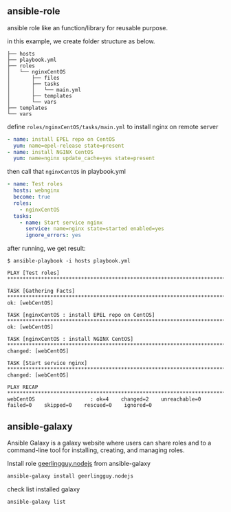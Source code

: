 ## ansible-role

ansible role like an function/library for reusable purpose.

in this example, we create folder structure as below.
```
├── hosts
├── playbook.yml
├── roles
│   └── nginxCentOS
│       ├── files
│       ├── tasks
│       │   └── main.yml
│       ├── templates
│       └── vars
├── templates
└── vars
```

define `roles/nginxCentOS/tasks/main.yml` to install nginx on remote server

```yml
- name: install EPEL repo on CentOS
  yum: name=epel-release state=present
- name: install NGINX CentOS
  yum: name=nginx update_cache=yes state=present
```

then call that `nginxCentOS` in playbook.yml
```yml
- name: Test roles
  hosts: webnginx
  become: true
  roles:
    - nginxCentOS
  tasks:
    - name: Start service nginx
      service: name=nginx state=started enabled=yes
      ignore_errors: yes
```

after running, we get result:
```vim
$ ansible-playbook -i hosts playbook.yml 

PLAY [Test roles] *************************************************************************************************************************************************************************************************

TASK [Gathering Facts] ********************************************************************************************************************************************************************************************
ok: [webCentOS]

TASK [nginxCentOS : install EPEL repo on CentOS] ******************************************************************************************************************************************************************
ok: [webCentOS]

TASK [nginxCentOS : install NGINX CentOS] *************************************************************************************************************************************************************************
changed: [webCentOS]

TASK [Start service nginx] ****************************************************************************************************************************************************************************************
changed: [webCentOS]

PLAY RECAP ********************************************************************************************************************************************************************************************************
webCentOS                  : ok=4    changed=2    unreachable=0    failed=0    skipped=0    rescued=0    ignored=0
```

## ansible-galaxy
Ansible Galaxy is a galaxy website where users can share roles and to a command-line tool for installing, creating, and managing roles.

Install role [geerlingguy.nodejs](https://galaxy.ansible.com/geerlingguy/nodejs) from ansible-galaxy 

```sh
ansible-galaxy install geerlingguy.nodejs
```

check list installed galaxy

```sh
ansible-galaxy list
```

